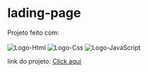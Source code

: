 # lading-page
Projeto feito com:
<br>
<br>
<img src="https://img.shields.io/badge/HTML5-E34F26?style=for-the-badge&logo=html5&logoColor=white" alt="Logo-Html" />
<img src="https://img.shields.io/badge/CSS3-1572B6?style=for-the-badge&logo=css3&logoColor=white" alt="Logo-Css" />
<img src="https://img.shields.io/badge/JavaScript-F7DF1E?style=for-the-badge&logo=javascript&logoColor=black" alt="Logo-JavaScript" /> 
<br>
<p>link do projeto: <a href="https://rafaelray0.github.io/Lading-page/" target="blank">Click aqui</a></p>
